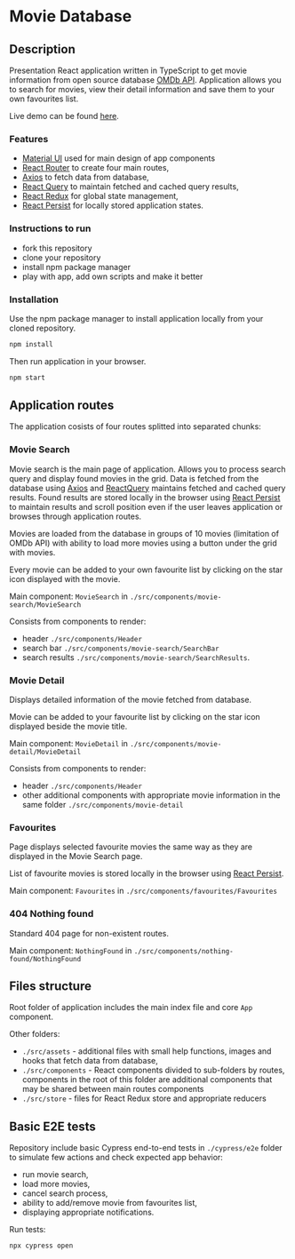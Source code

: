 # Movie Database

## Description
Presentation React application written in TypeScript to get movie information from open source database [OMDb API](https://www.omdbapi.com/).
Application allows you to search for movies, view their detail information and save them to your own favourites list.

Live demo can be found [here](https://ihdk-movie-database.netlify.app/).


### Features

- [Material UI](https://mui.com/) used for main design of app components
- [React Router](https://www.npmjs.com/package/react-router) to create four main routes,
- [Axios](https://www.npmjs.com/package/react-axios) to fetch data from database,
- [React Query](https://www.npmjs.com/package/react-query) to maintain fetched and cached query results,
- [React Redux](https://www.npmjs.com/package/react-redux) for global state management,
- [React Persist](https://www.npmjs.com/package/redux-persist) for locally stored application states.


### Instructions to run

- fork this repository
- clone your repository
- install npm package manager
- play with app, add own scripts and make it better

### Installation

Use the npm package manager to install application locally from your cloned repository.

```bash
npm install
```

Then run application in your browser.

```bash
npm start
```

## Application routes

The application cosists of four routes splitted into separated chunks:

### Movie Search

Movie search is the main page of application. Allows you to process search query and display found movies in the grid.
Data is fetched from the database using [Axios](https://www.npmjs.com/package/react-axios) and [ReactQuery](https://www.npmjs.com/package/react-query) maintains fetched and cached query results.
Found results are stored locally in the browser using [React Persist](https://www.npmjs.com/package/redux-persist) to maintain results and scroll position even if the user leaves application or browses through application routes.

Movies are loaded from the database in groups of 10 movies (limitation of OMDb API) with ability to load more movies using a button under the grid with movies.

Every movie can be added to your own favourite list by clicking on the star icon displayed with the movie.

Main component: `MovieSearch` in `./src/components/movie-search/MovieSearch`

Consists from components to render:
- header `./src/components/Header`
- search bar `./src/components/movie-search/SearchBar`
- search results `./src/components/movie-search/SearchResults`.

### Movie Detail

Displays detailed information of the movie fetched from database.

Movie can be added to your favourite list by clicking on the star icon displayed beside the movie title.

Main component: `MovieDetail` in `./src/components/movie-detail/MovieDetail`

Consists from components to render:
- header `./src/components/Header`
- other additional components with appropriate movie information in the same folder `./src/components/movie-detail`

### Favourites 

Page displays selected favourite movies the same way as they are displayed in the Movie Search page.

List of favourite movies is stored locally in the browser using [React Persist](https://www.npmjs.com/package/redux-persist).

Main component: `Favourites` in `./src/components/favourites/Favourites`


### 404 Nothing found

Standard 404 page for non-existent routes.

Main component: `NothingFound` in `./src/components/nothing-found/NothingFound`

## Files structure

Root folder of application includes the main index file and core `App` component.

Other folders:
- `./src/assets` - additional files with small help functions, images and hooks that fetch data from database,
- `./src/components` - React components divided to sub-folders by routes, components in the root of this folder are additional components that may be shared between main routes components
- `./src/store` - files for React Redux store and appropriate reducers

## Basic E2E tests

Repository include basic Cypress end-to-end tests in `./cypress/e2e` folder to simulate few actions and check expected app behavior:

- run movie search,
- load more movies,
- cancel search process,
- ability to add/remove movie from favourites list,
- displaying appropriate notifications.

Run tests:
```bash
npx cypress open
```
